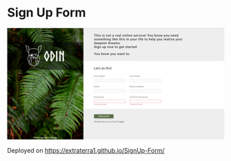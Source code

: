 # Sign Up Form

![website snapshot](https://raw.githubusercontent.com/Extraterra1/SignUp-Form/main/website%20snapshot.png)

Deployed on https://extraterra1.github.io/SignUp-Form/
